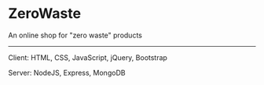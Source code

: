 # ZeroWaste
An online shop for "zero waste" products

---

Client: HTML, CSS, JavaScript, jQuery, Bootstrap

Server: NodeJS, Express, MongoDB
